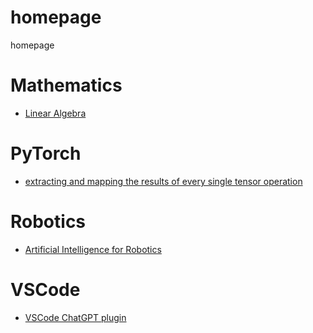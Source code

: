 # homepage
homepage

# Mathematics
* [Linear Algebra](https://www.youtube.com/watch?v=fNk_zzaMoSs&list=PLZHQObOWTQDPD3MizzM2xVFitgF8hE_ab&index=1)

# PyTorch
* [extracting and mapping the results of every single tensor operation](https://github.com/johnmarktaylor91/torchlens)

# Robotics
* [Artificial Intelligence for Robotics](https://learn.udacity.com/courses/cs373)

# VSCode
* [VSCode ChatGPT plugin](https://github.com/mpociot/chatgpt-vscode)
